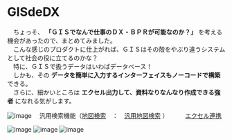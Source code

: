 # GISdeDX
　ちょっそ、 **「ＧＩＳでなんで仕事のＤＸ・ＢＰＲが可能なのか？」** を考える機会があったので、まとめてみました。  
　こんな感じのプロダクトに仕上がれば、ＧＩＳはその殻をやぶり違うシステムとして社会の役に立てるのかな？  
　特に、ＧＩＳで扱うデータはいわばデータベース！  
　しかも、その **データを簡単に入力するインターフェイスもノーコードで構築** できる。  
　さらに、細かいところは **エクセル出力して、資料なりなんなり作成できる強者** になれる気がします。  

![image](https://github.com/yamamoto-ryuzo/GISdeDX/assets/86514652/ee4ae629-fcfd-4e09-8b15-dd5e55cd5420)
　汎用検索機能（[地図検索](https://github.com/yamamoto-ryuzo/GEO-search-plugin)　：　[汎用地図検索](https://github.com/NationalSecurityAgency/qgis-searchlayers-plugin)  ）　　　 [エクセル連携](https://github.com/yamamoto-ryuzo/QGIS-exportExcel)

![image](https://github.com/yamamoto-ryuzo/GISdeDX/assets/86514652/0b0031d3-62a5-44ff-9935-00f546a5cc67)
![image](https://github.com/yamamoto-ryuzo/GISdeDX/assets/86514652/78fc436b-2338-4ac0-ae30-338c0e186ad2)
![image](https://github.com/yamamoto-ryuzo/GISdeDX/assets/86514652/a974ac11-089d-4197-8e7b-d7840696b50e)
